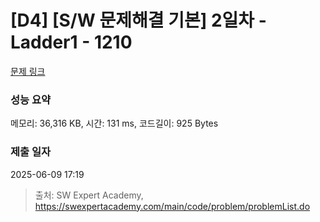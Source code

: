 # [D4] [S/W 문제해결 기본] 2일차 - Ladder1 - 1210 

[문제 링크](https://swexpertacademy.com/main/code/problem/problemDetail.do?contestProbId=AV14ABYKADACFAYh) 

### 성능 요약

메모리: 36,316 KB, 시간: 131 ms, 코드길이: 925 Bytes

### 제출 일자

2025-06-09 17:19



> 출처: SW Expert Academy, https://swexpertacademy.com/main/code/problem/problemList.do